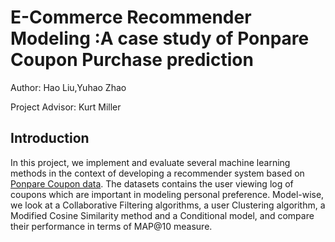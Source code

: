 # E-Commerce Recommender Modeling :A case study of Ponpare Coupon Purchase prediction

Author: Hao Liu,Yuhao Zhao

Project Advisor: Kurt Miller

## Introduction

In this project, we implement and evaluate several machine learning methods in the context of developing a recommender system based on [Ponpare Coupon data](https://www.kaggle.com/c/coupon-purchase-prediction). The datasets contains the user viewing log of coupons which are important in modeling personal preference. Model-wise, we look at a Collaborative Filtering algorithms, a user Clustering algorithm, a Modified Cosine Similarity method and a Conditional model, and compare their performance in terms of MAP@10 measure.



